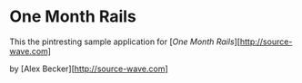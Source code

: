 # One Month Rails

This the pintresting sample application for 
[*One Month Rails*][http://source-wave.com]

by [Alex Becker][http://source-wave.com]